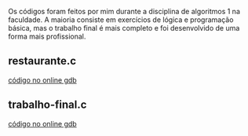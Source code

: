 Os códigos foram feitos por mim durante a disciplina de algoritmos 1 na faculdade. A maioria consiste em exercícios de lógica e programação básica, mas o trabalho final é mais completo e foi desenvolvido de uma forma mais profissional.

## restaurante.c
[código no online gdb](https://onlinegdb.com/tehdHjZwEG)

## trabalho-final.c
[código no online gdb](https://onlinegdb.com/XE-bYuxAt)

